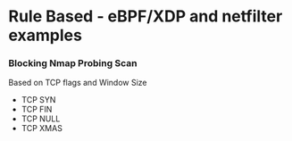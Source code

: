# Rule Based - eBPF/XDP and netfilter examples

### Blocking Nmap Probing Scan

Based on TCP flags and Window Size

- TCP SYN
- TCP FIN
- TCP NULL
- TCP XMAS